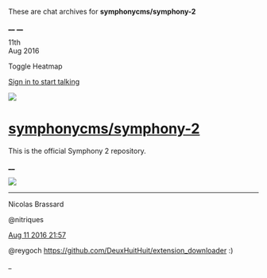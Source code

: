 These are chat archives for **symphonycms/symphony-2**

[__](/symphonycms/symphony-2/archives/2016/08/12)
[__](/symphonycms/symphony-2/archives/2016/08/10)

11th  
Aug 2016

Toggle Heatmap

[Sign in to start talking](/login?action=login&button=archive-login)

![](https://avatars-02.gitter.im/group/iv/3/57542c45c43b8c601977197e?s=48)

#  [symphonycms/symphony-2](/symphonycms/symphony-2)

This is the official Symphony 2 repository.

[ __ ](/orgs/symphonycms/rooms "More symphonycms rooms" )

![](https://avatars1.githubusercontent.com/u/771169?v=3&s=30)

__ __

Nicolas Brassard

@nitriques

[Aug 11 2016
21:57](https://gitter.im/symphonycms/symphony-2?at=57acf4c6ae838f6f5698a06a ""
)

@reygoch <https://github.com/DeuxHuitHuit/extension_downloader> :)

_

